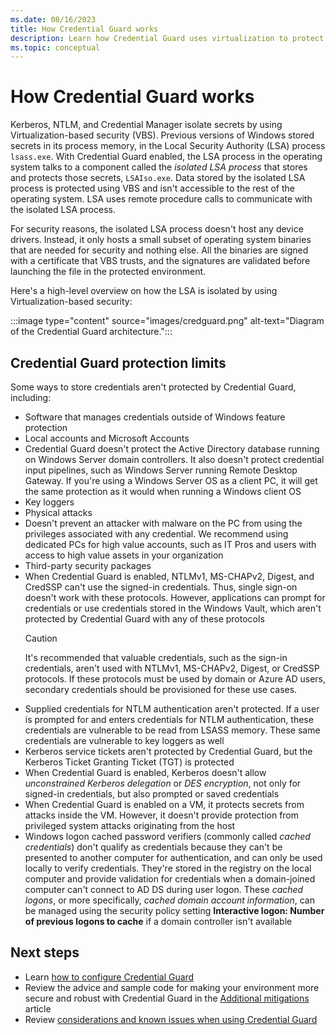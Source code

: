 ```yaml
---
ms.date: 08/16/2023
title: How Credential Guard works
description: Learn how Credential Guard uses virtualization to protect secrets, so that only privileged system software can access them.
ms.topic: conceptual
---
```


# How Credential Guard works

Kerberos, NTLM, and Credential Manager isolate secrets by using Virtualization-based security (VBS). Previous versions of Windows stored secrets in its process memory, in the Local Security Authority (LSA) process `lsass.exe`. With Credential Guard enabled, the LSA process in the operating system talks to a component called the *isolated LSA process* that stores and protects those secrets, `LSAIso.exe`. Data stored by the isolated LSA process is protected using VBS and isn't accessible to the rest of the operating system. LSA uses remote procedure calls to communicate with the isolated LSA process.

For security reasons, the isolated LSA process doesn't host any device drivers. Instead, it only hosts a small subset of operating system binaries that are needed for security and nothing else. All the binaries are signed with a certificate that VBS trusts, and the signatures are validated before launching the file in the protected environment.

Here's a high-level overview on how the LSA is isolated by using Virtualization-based security:

:::image type="content" source="images/credguard.png" alt-text="Diagram of the Credential Guard architecture.":::

## Credential Guard protection limits

Some ways to store credentials aren't protected by Credential Guard, including:

- Software that manages credentials outside of Windows feature protection
- Local accounts and Microsoft Accounts
- Credential Guard doesn't protect the Active Directory database running on Windows Server domain controllers. It also doesn't protect credential input pipelines, such as Windows Server running Remote Desktop Gateway. If you're using a Windows Server OS as a client PC, it will get the same protection as it would when running a Windows client OS
- Key loggers
- Physical attacks
- Doesn't prevent an attacker with malware on the PC from using the privileges associated with any credential. We recommend using dedicated PCs for high value accounts, such as IT Pros and users with access to high value assets in your organization
- Third-party security packages
- When Credential Guard is enabled, NTLMv1, MS-CHAPv2, Digest, and CredSSP can't use the signed-in credentials. Thus, single sign-on doesn't work with these protocols. However, applications can prompt for credentials or use credentials stored in the Windows Vault, which aren't protected by Credential Guard with any of these protocols
    > [!CAUTION]
    > It's recommended that valuable credentials, such as the sign-in credentials, aren't used with NTLMv1, MS-CHAPv2, Digest, or CredSSP protocols. If these protocols must be used by domain or Azure AD users, secondary credentials should be provisioned for these use cases.
- Supplied credentials for NTLM authentication aren't protected. If a user is prompted for and enters credentials for NTLM authentication, these credentials are vulnerable to be read from LSASS memory. These same credentials are vulnerable to key loggers as well
- Kerberos service tickets aren't protected by Credential Guard, but the Kerberos Ticket Granting Ticket (TGT) is protected
- When Credential Guard is enabled, Kerberos doesn't allow *unconstrained Kerberos delegation* or *DES encryption*, not only for signed-in credentials, but also prompted or saved credentials
- When Credential Guard is enabled on a VM, it protects secrets from attacks inside the VM. However, it doesn't provide protection from privileged system attacks originating from the host
- Windows logon cached password verifiers (commonly called *cached credentials*) don't qualify as credentials because they can't be presented to another computer for authentication, and can only be used locally to verify credentials. They're stored in the registry on the local computer and provide validation for credentials when a domain-joined computer can't connect to AD DS during user logon. These *cached logons*, or more specifically, *cached domain account information*, can be managed using the security policy setting **Interactive logon: Number of previous logons to cache** if a domain controller isn't available

## Next steps

- Learn [how to configure Credential Guard](configure.md)
- Review the advice and sample code for making your environment more secure and robust with Credential Guard in the [Additional mitigations](additional-mitigations.md) article
- Review [considerations and known issues when using Credential Guard](considerations-known-issues.md)
